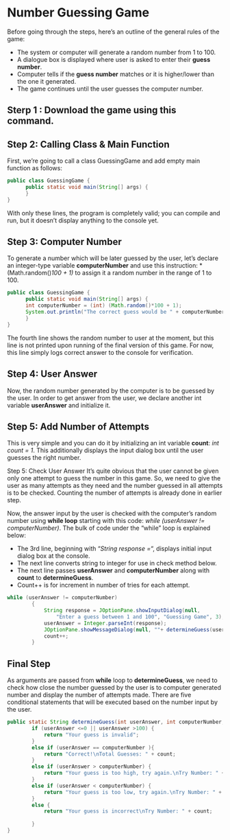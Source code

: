 # Number Guessing Game
Before going through the steps, here’s an outline of the general rules of the game:
<ul>
  <li>The system or computer will generate a random number from 1 to 100.</li>
  <li>A dialogue box is displayed where user is asked to enter their <strong>guess number</strong>.</li>
  <li>Computer tells if the <strong>guess number</strong> matches or it is higher/lower than the one it generated.</li>
  <li>The game continues until the user guesses the computer number.</li>
</ul>

## Sterp 1 : Download the game using this command.

## Step 2: Calling Class & Main Function
First, we’re going to call a class GuessingGame and add empty main function as follows:
```java
public class GuessingGame {
      public static void main(String[] args) {
      }
}
```
With only these lines, the program is completely valid; you can compile and run, but it doesn’t display anything to the console yet.

## Step 3: Computer Number
To generate a number which will be later guessed by the user, let’s declare an integer-type variable **computerNumber** and use this instruction: *(Math.random()*100 + 1)* to assign it a random number in the range of 1 to 100.
```java
public class GuessingGame {
      public static void main(String[] args) {
      int computerNumber = (int) (Math.random()*100 + 1);
      System.out.println("The correct guess would be " + computerNumber);
      }
}
```
The fourth line shows the random number to user at the moment, but this line is not printed upon running of the final version of this game. For now, this line simply logs correct answer to the console for verification.

## Step 4: User Answer
Now, the random number generated by the computer is to be guessed by the user. In order to get answer from the user, we declare another int variable **userAnswer** and initialize it.

## Step 5: Add Number of Attempts
This is very simple and you can do it by initializing an int variable **count**: *int count = 1*. This additionally displays the input dialog box until the user guesses the right number.

Step 5: Check User Answer
It’s quite obvious that the user cannot be given only one attempt to guess the number in this game. So, we need to give the user as many attempts as they need and the number guessed in all attempts is to be checked. Counting the number of attempts is already done in earlier step.

Now, the answer input by the user is checked with the computer’s random number using **while loop** starting with this code: *while (userAnswer != computerNumber)*. The bulk of code under the “while” loop is explained below:
<ul>
  <li>The 3rd line, beginning with “<em>String response =</em>“, displays initial input dialog box at the console.</li>
  <li>The next line converts string to integer for use in check method below.</li>
    <li>The next line passes <strong>userAnswer</strong> and <strong>computerNumber</strong> along with <strong>count</strong> to <strong>determineGuess</strong>.</li>
  <li>Count++ is for increment in number of tries for each attempt.</li>
</ul>

```java
while (userAnswer != computerNumber)
        {
            String response = JOptionPane.showInputDialog(null,
                "Enter a guess between 1 and 100", "Guessing Game", 3);
            userAnswer = Integer.parseInt(response);
            JOptionPane.showMessageDialog(null, ""+ determineGuess(userAnswer, computerNumber, count));
            count++;
        }
```

## Final Step
As arguments are passed from **while** loop to **determineGuess**, we need to check how close the number guessed by the user is to computer generated number and display the number of attempts made. There are five conditional statements that will be executed based on the number input by the user.
```java
public static String determineGuess(int userAnswer, int computerNumber, int count){
        if (userAnswer <=0 || userAnswer >100) {
            return "Your guess is invalid";
        }
        else if (userAnswer == computerNumber ){
            return "Correct!\nTotal Guesses: " + count;
        }
        else if (userAnswer > computerNumber) {
            return "Your guess is too high, try again.\nTry Number: " + count;
        }
        else if (userAnswer < computerNumber) {
            return "Your guess is too low, try again.\nTry Number: " + count;
        }
        else {
            return "Your guess is incorrect\nTry Number: " + count;
            
        }
}
```
